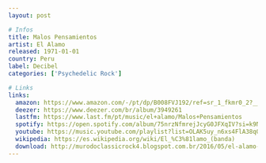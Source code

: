 ```yaml
---
layout: post

# Infos
title: Malos Pensamientos
artist: El Alamo
released: 1971-01-01
country: Peru
label: Decibel
categories: ['Psychedelic Rock']

# Links
links:
  amazon: https://www.amazon.com/-/pt/dp/B008FVJ192/ref=sr_1_fkmr0_2?__mk_pt_BR=%C3%85M%C3%85%C5%BD%C3%95%C3%91&dchild=1&keywords=el+alamo+malos+pensamientos&qid=1614999051&sr=8-2-fkmr0
  deezer: https://www.deezer.com/br/album/3949261
  lastfm: https://www.last.fm/pt/music/el+alamo/Malos+Pensamientos
  spotify: https://open.spotify.com/album/75nrzNfmrejJcyG0JFXqIV?si=k9NYtK_ST864M61_uOcVGQ
  youtube: https://music.youtube.com/playlist?list=OLAK5uy_n6xs4FlA38qQ5nDqs2W8LZBEYFy1bIBYs
  wikipedia: https://es.wikipedia.org/wiki/El_%C3%81lamo_(banda)
  download: http://murodoclassicrock4.blogspot.com.br/2016/05/el-alamo-malos-pensamientos-1971.html
---
```

